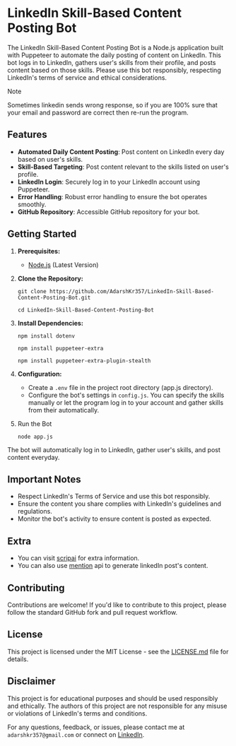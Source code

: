 # LinkedIn Skill-Based Content Posting Bot

The LinkedIn Skill-Based Content Posting Bot is a Node.js application built with Puppeteer to automate the daily posting of content on LinkedIn. This bot logs in to LinkedIn, gathers user's skills from their profile, and posts content based on those skills. Please use this bot responsibly, respecting LinkedIn's terms of service and ethical considerations.

> [!NOTE]
> Sometimes linkedin sends wrong response, so if you are 100% sure that your email and password are correct then re-run the program.

## Features

- **Automated Daily Content Posting**: Post content on LinkedIn every day based on user's skills.
- **Skill-Based Targeting**: Post content relevant to the skills listed on user's profile.
- **LinkedIn Login**: Securely log in to your LinkedIn account using Puppeteer.
- **Error Handling**: Robust error handling to ensure the bot operates smoothly.
- **GitHub Repository**: Accessible GitHub repository for your bot.

## Getting Started

1. **Prerequisites:**
    - [Node.js](https://nodejs.org/en/download/current) (Latest Version)

2. **Clone the Repository:**
    ```shell
    git clone https://github.com/AdarshKr357/LinkedIn-Skill-Based-Content-Posting-Bot.git
    ```
    ```shell
    cd LinkedIn-Skill-Based-Content-Posting-Bot
    ```

3. **Install Dependencies:**
    ```shell
    npm install dotenv
    ```
    ```shell
    npm install puppeteer-extra
    ```
    ```shell
    npm install puppeteer-extra-plugin-stealth
    ```

4. **Configuration:**
    - Create a ```.env``` file in the project root directory (app.js directory).
    - Configure the bot's settings in ```config.js```. You can specify the skills manually or let the program log in to your account and gather skills from their automatically.

5. Run the Bot
    ```shell
    node app.js
    ```

The bot will automatically log in to LinkedIn, gather user's skills, and post content everyday.

## Important Notes
- Respect LinkedIn's Terms of Service and use this bot responsibly.
- Ensure the content you share complies with LinkedIn's guidelines and regulations.
- Monitor the bot's activity to ensure content is posted as expected.

## Extra
- You can visit [scripai](https://scripai.com/linkedin-post) for extra information.
- You can also use [mention](https://mention.com/en/linkedin-post-generator/) api to generate linkedIn post's content.

## Contributing

Contributions are welcome! If you'd like to contribute to this project, please follow the standard GitHub fork and pull request workflow.

## License
This project is licensed under the MIT License - see the [LICENSE.md](LICENSE.md) file for details.

## Disclaimer
This project is for educational purposes and should be used responsibly and ethically. The authors of this project are not responsible for any misuse or violations of LinkedIn's terms and conditions.

For any questions, feedback, or issues, please contact me at ```adarshkr357@gmail.com``` or connect on [LinkedIn](https://www.linkedin.com/in/adarshkr357/).
